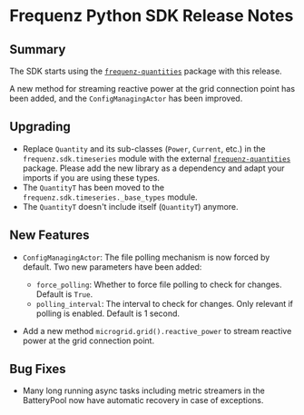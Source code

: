 # Frequenz Python SDK Release Notes

## Summary

The SDK starts using the [`frequenz-quantities`](https://pypi.org/project/frequenz-quantities/) package with this release.

A new method for streaming reactive power at the grid connection point has been added, and the `ConfigManagingActor` has been improved.

## Upgrading

- Replace `Quantity` and its sub-classes (`Power`, `Current`, etc.) in the `frequenz.sdk.timeseries` module with the external [`frequenz-quantities`](https://pypi.org/project/frequenz-quantities/) package. Please add the new library as a dependency and adapt your imports if you are using these types.
- The `QuantityT` has been moved to the `frequenz.sdk.timeseries._base_types` module.
- The `QuantityT` doesn't include itself (`QuantityT`) anymore.

## New Features

- `ConfigManagingActor`: The file polling mechanism is now forced by default. Two new parameters have been added:
  - `force_polling`: Whether to force file polling to check for changes. Default is `True`.
  - `polling_interval`: The interval to check for changes. Only relevant if polling is enabled. Default is 1 second.

- Add a new method `microgrid.grid().reactive_power` to stream reactive power at the grid connection point.

## Bug Fixes

- Many long running async tasks including metric streamers in the BatteryPool now have automatic recovery in case of exceptions.
